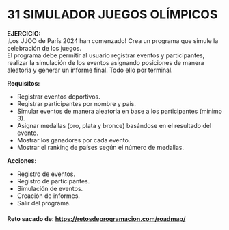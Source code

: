 # 31 SIMULADOR JUEGOS OLÍMPICOS

**EJERCICIO:**  
¡Los JJOO de París 2024 han comenzado! Crea un programa que simule la celebración de los juegos.  
El programa debe permitir al usuario registrar eventos y participantes, realizar la simulación de los eventos asignando
posiciones de manera aleatoria y generar un informe final. Todo ello por terminal.

**Requisitos:**

- Registrar eventos deportivos.
- Registrar participantes por nombre y país.
- Simular eventos de manera aleatoria en base a los participantes (mínimo 3).
- Asignar medallas (oro, plata y bronce) basándose en el resultado del evento.
- Mostrar los ganadores por cada evento.
- Mostrar el ranking de países según el número de medallas.

**Acciones:**

- Registro de eventos.
- Registro de participantes.
- Simulación de eventos.
- Creación de informes.
- Salir del programa.

#### Reto sacado de: https://retosdeprogramacion.com/roadmap/